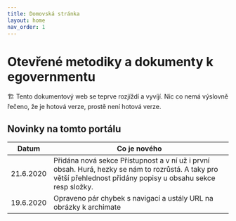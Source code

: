 ```yaml
---
title: Domovská stránka
layout: home
nav_order: 1
---
```


# Otevřené metodiky a dokumenty k egovernmentu

🏗 Tento dokumentový web se teprve rozjíždí a vyvíjí. Nic co nemá výslovně řečeno, že je hotová verze, prostě není hotová verze.

## Novinky na tomto portálu

| Datum | Co je nového |
|-----|-----|
| 21.6.2020 | Přidána nová sekce Přístupnost a v ní už i první obsah. Hurá, hezky se nám to rozrůstá. A taky pro větší přehlednost přidány popisy u obsahu sekce resp složky. |
| 19.6.2020 | Opraveno pár chybek s navigací a ustály URL na obrázky k archimate |
